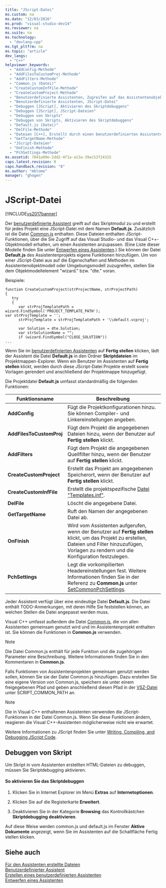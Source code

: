 ```yaml
---
title: "JScript-Datei"
ms.custom: na
ms.date: "12/03/2016"
ms.prod: "visual-studio-dev14"
ms.reviewer: na
ms.suite: na
ms.technology: 
  - "devlang-cpp"
ms.tgt_pltfrm: na
ms.topic: "article"
dev_langs: 
  - "C++"
helpviewer_keywords: 
  - "AddConfig-Methode"
  - "AddFilesToCustomProj-Methode"
  - "AddFilters-Methode"
  - "Common.js (Datei)"
  - "CreateCustomInfFile-Methode"
  - "CreateCustomProject-Methode"
  - "Benutzerdefinierte Assistenten, Zugreifen auf das Assistentenobjektmodell"
  - "Benutzerdefinierte Assistenten, JScript-Datei"
  - "Debuggen [JScript], Aktivieren des Skriptdebuggens"
  - "Debuggen [JScript], JScript-Dateien"
  - "Debuggen von Skripts"
  - "Debuggen von Skripts, Aktivieren des Skriptdebuggens"
  - "Default.js (Datei)"
  - "DelFile-Methode"
  - "Dateien [C++], Erstellt durch einen benutzerdefinierten Assistenten"
  - "GetTargetName-Methode"
  - "JScript-Dateien"
  - "OnFinish-Methode"
  - "PchSettings-Methode"
ms.assetid: 7841a09e-2dd2-4f1a-a13a-39ac53f24315
caps.latest.revision: 8
caps.handback.revision: "8"
ms.author: "mblome"
manager: "ghogen"
---
```

# JScript-Datei
[!INCLUDE[vs2017banner](../assembler/inline/includes/vs2017banner.md)]

Der [benutzerdefinierte Assistent](../ide/custom-wizard.md) greift auf das Skriptmodul zu und erstellt für jedes Projekt eine JScript\-Datei mit dem Namen **Default.js**.  Zusätzlich ist die Datei [Common.js](../ide/customizing-cpp-wizards-with-common-jscript-functions.md) enthalten.  Diese Dateien enthalten JScript\-Funktionen, über die Sie Zugriff auf das Visual Studio\- und das Visual C\+\+\-Objektmodell erhalten, um einen Assistenten anzupassen.  \(Eine Liste dieser Modelle finden Sie unter [Entwerfen eines Assistenten](../ide/designing-a-wizard.md).\) Sie können der Datei **Default.js** des Assistentenprojekts eigene Funktionen hinzufügen.  Um von einer JScript\-Datei aus auf die Eigenschaften und Methoden im Assistentenobjektmodell oder Umgebungsmodell zuzugreifen, stellen Sie dem Objektmodellelement "wizard." bzw. "dte." voran.  
  
 Beispiele:  
  
```  
function CreateCustomProject(strProjectName, strProjectPath)  
{  
   try  
   {  
      var strProjTemplatePath = wizard.FindSymbol('PROJECT_TEMPLATE_PATH');  
var strProjTemplate = '';  
      strProjTemplate = strProjTemplatePath + '\\default.vcproj';  
  
      var Solution = dte.Solution;  
      var strSolutionName = "";  
      if (wizard.FindSymbol("CLOSE_SOLUTION"))  
...  
```  
  
 Wenn Sie im [benutzerdefinierten Assistenten](../ide/custom-wizard.md) auf **Fertig stellen** klicken, lädt der Assistent die Datei **Default.js** in den Ordner **Skriptdateien** im Projektmappen\-Explorer.  Wenn ein Benutzer im Assistenten auf **Fertig stellen** klickt, werden durch diese JScript\-Datei Projekte erstellt sowie Vorlagen gerendert und anschließend der Projektmappe hinzugefügt.  
  
 Die Projektdatei **Default.js** umfasst standardmäßig die folgenden Funktionen:  
  
|Funktionsname|Beschreibung|  
|-------------------|------------------|  
|**AddConfig**|Fügt die Projektkonfigurationen hinzu.  Sie können Compiler\- und Linkereinstellungen angeben.|  
|**AddFilesToCustomProj**|Fügt dem Projekt die angegebenen Dateien hinzu, wenn der Benutzer auf **Fertig stellen** klickt.|  
|**AddFilters**|Fügt dem Projekt die angegebenen Quellfilter hinzu, wenn der Benutzer auf **Fertig stellen** klickt.|  
|**CreateCustomProject**|Erstellt das Projekt am angegebenen Speicherort, wenn der Benutzer auf **Fertig stellen** klickt.|  
|**CreateCustomInfFile**|Erstellt die projektspezifische [Datei "Templates.inf"](../ide/templates-inf-file.md).|  
|**DelFile**|Löscht die angegebene Datei.|  
|**GetTargetName**|Ruft den Namen der angegebenen Datei ab.|  
|**OnFinish**|Wird vom Assistenten aufgerufen, wenn der Benutzer auf **Fertig stellen** klickt, um das Projekt zu erstellen, Dateien und Filter hinzuzufügen, Vorlagen zu rendern und die Konfiguration festzulegen.|  
|**PchSettings**|Legt die vorkompilierten Headereinstellungen fest.  Weitere Informationen finden Sie in der Referenz zu **Common.js** unter [SetCommonPchSettings](../ide/setcommonpchsettings.md).|  
  
 Jeder Assistent verfügt über eine eindeutige Datei **Default.js**. Die Datei enthält TODO\-Anmerkungen, mit deren Hilfe Sie feststellen können, an welchen Stellen die Datei angepasst werden muss.  
  
 Visual C\+\+ umfasst außerdem die Datei [Common.js](../ide/customizing-cpp-wizards-with-common-jscript-functions.md), die von allen Assistenten gemeinsam genutzt wird und im Assistentenprojekt enthalten ist.  Sie können die Funktionen in **Common.js** verwenden.  
  
> [!NOTE]
>  Die Datei Common.js enthält für jede Funktion und die zugehörigen Parameter eine Beschreibung.  Weitere Informationen finden Sie in den Kommentaren in **Common.js**.  
  
 Falls Funktionen von Assistentenprojekten gemeinsam genutzt werden sollen, können Sie sie der Datei Common.js hinzufügen.  Dazu erstellen Sie eine eigene Version von Common.js, speichern sie unter einem freigegebenen Pfad und geben anschließend diesen Pfad in der [VSZ\-Datei](../ide/dot-vsz-file-project-control.md) unter SCRIPT\_COMMON\_PATH an.  
  
> [!NOTE]
>  Die in Visual C\+\+ enthaltenen Assistenten verwenden die JScript\-Funktionen in der Datei Common.js.  Wenn Sie diese Funktionen ändern, reagieren die Visual C\+\+\-Assistenten möglicherweise nicht wie erwartet.  
  
 Weitere Informationen zu JScript finden Sie unter [Writing, Compiling, and Debugging JScript Code](assetId:///13e57e7d-4867-4555-b9e4-fc24aa75e628).  
  
## Debuggen von Skript  
 Um Skript in vom Assistenten erstellten HTML\-Dateien zu debuggen, müssen Sie Skriptdebugging aktivieren.  
  
#### So aktivieren Sie das Skriptdebuggen  
  
1.  Klicken Sie in Internet Explorer im Menü **Extras** auf **Internetoptionen**.  
  
2.  Klicken Sie auf die Registerkarte **Erweitert**.  
  
3.  Deaktivieren Sie in der Kategorie **Browsing** das Kontrollkästchen **Skriptdebugging deaktivieren**.  
  
 Auf diese Weise werden common.js und default.js im Fenster **Aktive Dokumente** angezeigt, wenn Sie im Assistenten auf die Schaltfläche Fertig stellen klicken.  
  
## Siehe auch  
 [Für den Assistenten erstellte Dateien](../ide/files-created-for-your-wizard.md)   
 [Benutzerdefinierter Assistent](../ide/custom-wizard.md)   
 [Erstellen eines benutzerdefinierten Assistenten](../ide/creating-a-custom-wizard.md)   
 [Entwerfen eines Assistenten](../ide/designing-a-wizard.md)